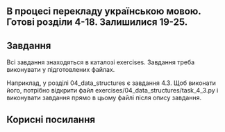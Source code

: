 ## В процесі перекладу українською мовою. Готові розділи 4-18. Залишилися 19-25.


## Завдання

Всі завдання знаходяться в каталозі exercises. Завдання треба виконувати у
підготовлених файлах.

Наприклад, у розділі 04_data_structures є завдання 4.3. Щоб виконати його,
потрібно відкрити файл exercises/04_data_structures/task_4_3.py і виконувати
завдання прямо в цьому файлі після опису завдання.

## Корисні посилання

